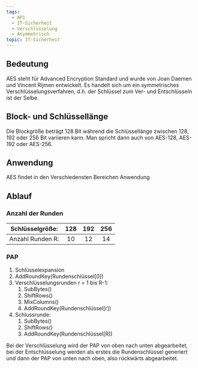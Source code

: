 ```yaml
---
tags:
  - AP1
  - IT-Sicherheit
  - Verschlüsselung
  - Asymmetrisch
topic: IT-Sicherheit
---
```

## Bedeutung 
AES steht für Advanced Encryption Standard und wurde von Joan Daemen und Vincent Rijmen entwickelt. Es handelt sich um ein symmetrisches Verschlüsselungsverfahren, d.h. der Schlüssel zum Ver- und Entschlüsseln ist der Selbe. 

## Block- und Schlüssellänge
Die Blockgröße beträgt 128 Bit während die Schlüssellänge zwischen 128, 192 oder 256 Bit variieren kann. Man spricht dann auch von AES-128, AES-192 oder AES-256.

## Anwendung 
AES findet in den Verschiedensten Bereichen Anwendung

## Ablauf

### Anzahl der Runden

| Schlüsselgröße: | 128 | 192 | 256 |
| :--: | :--: | :--: | :--: | 
| Anzahl Runden R: | 10 | 12 | 14 |

### PAP
1) Schlüsselexpansion 
2) AddRoundKey(Rundenschlüssel[0])
3) Verschlüsselungsrunden r = 1 bis R-1:
	1)  SubBytes()
	2) ShiftRows()
	3) MixColumns()
	4) AddRoundKey(Rundenschlüssel[r])
4) Schlussrunde:
	1) SubBytes()
	2) ShiftRows()
	3) AddRoundKey(Rundenschlüssel[R])

Bei der Verschlüsselung wird der PAP von oben nach unten abgearbeitet, bei der Entschlüsselung werden als erstes die Rundenschlüssel generiert und dann der PAP von unten nach oben, also rückwärts abgearbeitet. 